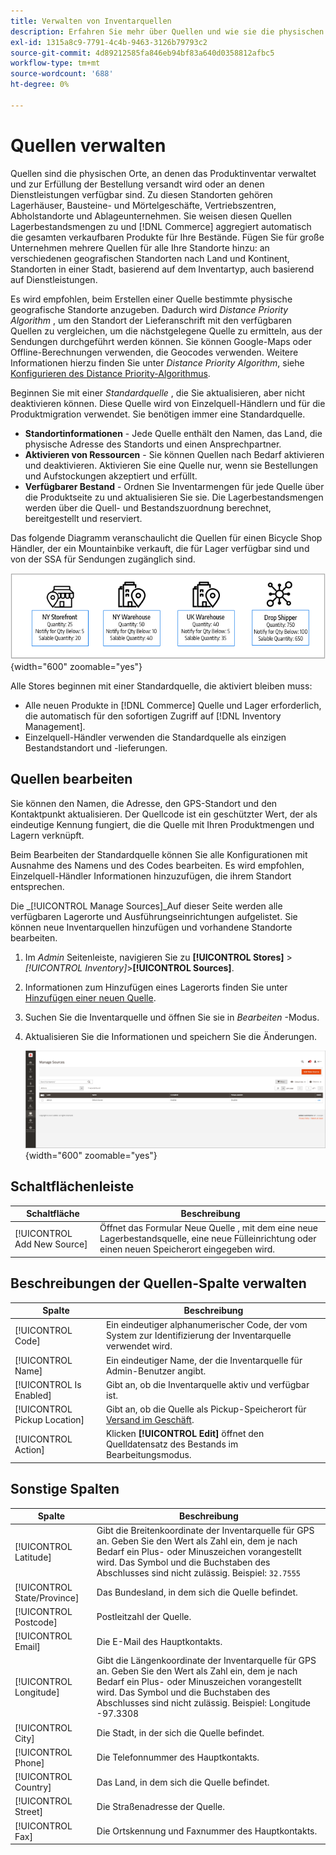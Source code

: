 ```yaml
---
title: Verwalten von Inventarquellen
description: Erfahren Sie mehr über Quellen und wie sie die physischen Orte definieren, an denen Produktbestand verwaltet und zur Erfüllung von Bestellungen versandt wird oder wo Dienste verfügbar sind.
exl-id: 1315a8c9-7791-4c4b-9463-3126b79793c2
source-git-commit: 4d89212585fa846eb94bf83a640d0358812afbc5
workflow-type: tm+mt
source-wordcount: '688'
ht-degree: 0%

---
```


# Quellen verwalten

Quellen sind die physischen Orte, an denen das Produktinventar verwaltet und zur Erfüllung der Bestellung versandt wird oder an denen Dienstleistungen verfügbar sind. Zu diesen Standorten gehören Lagerhäuser, Bausteine- und Mörtelgeschäfte, Vertriebszentren, Abholstandorte und Ablageunternehmen. Sie weisen diesen Quellen Lagerbestandsmengen zu und [!DNL Commerce] aggregiert automatisch die gesamten verkaufbaren Produkte für Ihre Bestände. Fügen Sie für große Unternehmen mehrere Quellen für alle Ihre Standorte hinzu: an verschiedenen geografischen Standorten nach Land und Kontinent, Standorten in einer Stadt, basierend auf dem Inventartyp, auch basierend auf Dienstleistungen.

Es wird empfohlen, beim Erstellen einer Quelle bestimmte physische geografische Standorte anzugeben. Dadurch wird _Distance Priority Algorithm_ , um den Standort der Lieferanschrift mit den verfügbaren Quellen zu vergleichen, um die nächstgelegene Quelle zu ermitteln, aus der Sendungen durchgeführt werden können. Sie können Google-Maps oder Offline-Berechnungen verwenden, die Geocodes verwenden. Weitere Informationen hierzu finden Sie unter _Distance Priority Algorithm_, siehe [Konfigurieren des Distance Priority-Algorithmus](distance-priority-algorithm.md).

Beginnen Sie mit einer _Standardquelle_ , die Sie aktualisieren, aber nicht deaktivieren können. Diese Quelle wird von Einzelquell-Händlern und für die Produktmigration verwendet. Sie benötigen immer eine Standardquelle.

- **Standortinformationen** - Jede Quelle enthält den Namen, das Land, die physische Adresse des Standorts und einen Ansprechpartner.
- **Aktivieren von Ressourcen** - Sie können Quellen nach Bedarf aktivieren und deaktivieren. Aktivieren Sie eine Quelle nur, wenn sie Bestellungen und Aufstockungen akzeptiert und erfüllt.
- **Verfügbarer Bestand** - Ordnen Sie Inventarmengen für jede Quelle über die Produktseite zu und aktualisieren Sie sie. Die Lagerbestandsmengen werden über die Quell- und Bestandszuordnung berechnet, bereitgestellt und reserviert.

Das folgende Diagramm veranschaulicht die Quellen für einen Bicycle Shop Händler, der ein Mountainbike verkauft, die für Lager verfügbar sind und von der SSA für Sendungen zugänglich sind.

![Beispiel-Quellen-Diagramm](assets/diagram-sources.png){width="600" zoomable="yes"}

Alle Stores beginnen mit einer Standardquelle, die aktiviert bleiben muss:

- Alle neuen Produkte in [!DNL Commerce] Quelle und Lager erforderlich, die automatisch für den sofortigen Zugriff auf [!DNL Inventory Management].
- Einzelquell-Händler verwenden die Standardquelle als einzigen Bestandstandort und -lieferungen.

## Quellen bearbeiten

Sie können den Namen, die Adresse, den GPS-Standort und den Kontaktpunkt aktualisieren. Der Quellcode ist ein geschützter Wert, der als eindeutige Kennung fungiert, die die Quelle mit Ihren Produktmengen und Lagern verknüpft.

Beim Bearbeiten der Standardquelle können Sie alle Konfigurationen mit Ausnahme des Namens und des Codes bearbeiten. Es wird empfohlen, Einzelquell-Händler Informationen hinzuzufügen, die ihrem Standort entsprechen.

Die _[!UICONTROL Manage Sources]_Auf dieser Seite werden alle verfügbaren Lagerorte und Ausführungseinrichtungen aufgelistet. Sie können neue Inventarquellen hinzufügen und vorhandene Standorte bearbeiten.

1. Im _Admin_ Seitenleiste, navigieren Sie zu **[!UICONTROL Stores]** > _[!UICONTROL Inventory]_>**[!UICONTROL Sources]**.

1. Informationen zum Hinzufügen eines Lagerorts finden Sie unter [Hinzufügen einer neuen Quelle](sources-add.md).

1. Suchen Sie die Inventarquelle und öffnen Sie sie in _Bearbeiten_ -Modus.

1. Aktualisieren Sie die Informationen und speichern Sie die Änderungen.

   ![Quellen verwalten](assets/inventory-sources.png){width="600" zoomable="yes"}

## Schaltflächenleiste

| Schaltfläche | Beschreibung |
|--|--|
| [!UICONTROL Add New Source] | Öffnet das Formular Neue Quelle , mit dem eine neue Lagerbestandsquelle, eine neue Fülleinrichtung oder einen neuen Speicherort eingegeben wird. |

## Beschreibungen der Quellen-Spalte verwalten

| Spalte | Beschreibung |
|--|--|
| [!UICONTROL Code] | Ein eindeutiger alphanumerischer Code, der vom System zur Identifizierung der Inventarquelle verwendet wird. |
| [!UICONTROL Name] | Ein eindeutiger Name, der die Inventarquelle für Admin-Benutzer angibt. |
| [!UICONTROL Is Enabled] | Gibt an, ob die Inventarquelle aktiv und verfügbar ist. |
| [!UICONTROL Pickup Location] | Gibt an, ob die Quelle als Pickup-Speicherort für [Versand im Geschäft](../stores-purchase/shipping-in-store-delivery.md). |
| [!UICONTROL Action] | Klicken **[!UICONTROL Edit]** öffnet den Quelldatensatz des Bestands im Bearbeitungsmodus. |

## Sonstige Spalten

| Spalte | Beschreibung |
|--- |--- |
| [!UICONTROL Latitude] | Gibt die Breitenkoordinate der Inventarquelle für GPS an. Geben Sie den Wert als Zahl ein, dem je nach Bedarf ein Plus- oder Minuszeichen vorangestellt wird. Das Symbol und die Buchstaben des Abschlusses sind nicht zulässig. Beispiel: `32.7555` |
| [!UICONTROL State/Province] | Das Bundesland, in dem sich die Quelle befindet. |
| [!UICONTROL Postcode] | Postleitzahl der Quelle. |
| [!UICONTROL Email] | Die E-Mail des Hauptkontakts. |
| [!UICONTROL Longitude] | Gibt die Längenkoordinate der Inventarquelle für GPS an. Geben Sie den Wert als Zahl ein, dem je nach Bedarf ein Plus- oder Minuszeichen vorangestellt wird. Das Symbol und die Buchstaben des Abschlusses sind nicht zulässig. Beispiel: Longitude -97.3308 |
| [!UICONTROL City] | Die Stadt, in der sich die Quelle befindet. |
| [!UICONTROL Phone] | Die Telefonnummer des Hauptkontakts. |
| [!UICONTROL Country] | Das Land, in dem sich die Quelle befindet. |
| [!UICONTROL Street] | Die Straßenadresse der Quelle. |
| [!UICONTROL Fax] | Die Ortskennung und Faxnummer des Hauptkontakts. |
